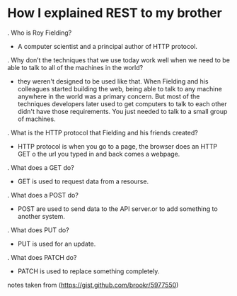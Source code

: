 # How I explained REST to my brother

. Who is Roy Fielding?
- A computer scientist and a principal author of HTTP protocol.

. Why don’t the techniques that we use today work well when we need to be able to talk to all of the machines in the world?
- they weren't designed to be used like that. When Fielding and his colleagues started building the web, being able to talk to any machine anywhere in the world was a primary concern. But most of the techniques developers later used to get computers to talk to each other didn't have those requirements. You just needed to talk to a small group of machines.

. What is the HTTP protocol that Fielding and his friends created?
- HTTP protocol is when you go to a page, the browser does an HTTP GET o the url you typed  in and back comes a webpage.

. What does a GET do?
- GET is used to request data from a resourse.

. What does a POST do?
- POST are used to send data to the API server.or to add something to another system.

. What does PUT do?
- PUT is used for an update.

. What does PATCH do?
- PATCH is used to replace something completely.

notes taken from (https://gist.github.com/brookr/5977550)





